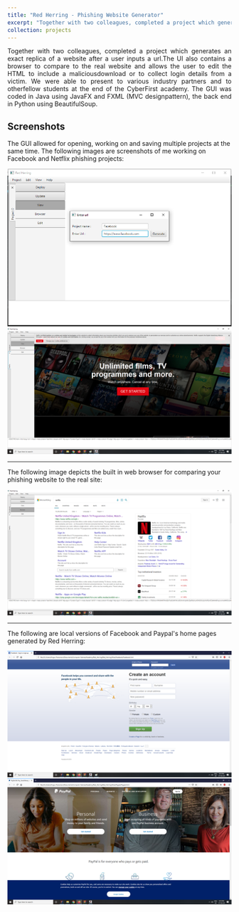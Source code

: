 ```yaml
---
title: "Red Herring - Phishing Website Generator"
excerpt: "Together with two colleagues, completed a project which generates an exact replica of a website after a user inputs a url.The UI also contains a browser to compare to the real website and allows the user to edit the HTML to include a malicious download  or  to  collect  login  details  from  a  victim.   We  were  able  to  present  to  various  industry  partners  and  to  other fellow students at the end of the CyberFirst academy.  The GUI was coded in Java using JavaFX and FXML (MVC designpattern), the back end in Python using BeautifulSoup.<br/><img src='/images/projects/red_herring/demo_2.png' width=500>"
collection: projects
---
```


<div style="text-align: justify">
Together with two colleagues, completed a project which generates an exact replica of a website after a user inputs a url.The UI also contains a browser to compare to the real website and allows the user to edit the HTML to include a maliciousdownload  or  to  collect  login  details  from  a  victim.   We  were  able  to  present  to  various  industry  partners  and  to  otherfellow students at the end of the CyberFirst academy.  The GUI was coded in Java using JavaFX and FXML (MVC designpattern), the back end in Python using BeautifulSoup.
</div>

## Screenshots

The GUI allowed for opening, working on and saving multiple projects at the same time. The following images are screenshots of me working on Facebook and Netflix phishing projects:

<img src='/images/projects/red_herring/demo_1.png'>
<img src='/images/projects/red_herring/demo_2.png'>

---

The following image depicts the built in web browser for comparing your phishing website to the real site:

<img src='/images/projects/red_herring/demo_3.png'>

---

The following are local versions of Facebook and Paypal's home pages generated by Red Herring:

<img src='/images/projects/red_herring/facebook.png'>
<img src='/images/projects/red_herring/paypal.png'>


